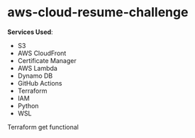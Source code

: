 # aws-cloud-resume-challenge


**Services Used**:

- S3
- AWS CloudFront
- Certificate Manager
- AWS Lambda
- Dynamo DB
- GitHub Actions
- Terraform
- IAM
- Python
- WSL





Terraform get functional